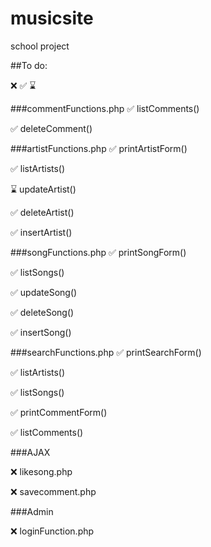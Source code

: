 # musicsite
school project

##To do:

❌ ✅ ⌛

###commentFunctions.php
✅ listComments()

✅ deleteComment()

###artistFunctions.php
✅ printArtistForm()

✅ listArtists()

⌛ updateArtist()

✅ deleteArtist()

✅ insertArtist()

###songFunctions.php
✅ printSongForm()

✅ listSongs()

✅ updateSong()

✅ deleteSong()

✅ insertSong()

###searchFunctions.php
✅ printSearchForm()

✅ listArtists()

✅ listSongs()

✅ printCommentForm()

✅ listComments()

###AJAX

❌ likesong.php

❌ savecomment.php

###Admin

❌ loginFunction.php
